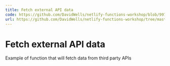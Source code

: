 ```yaml
---
title: Fetch external API data
code: https://github.com/DavidWells/netlify-functions-workshop/blob/997d12180e776f6e812af630fc52a3d28c928275/lessons-code-complete/use-cases/5-fetching-data/functions/node-fetch/node-fetch.js
url: https://github.com/DavidWells/netlify-functions-workshop/tree/master/lessons-code-complete/use-cases/5-fetching-data
---
```


# Fetch external API data

Example of function that will fetch data from third party APIs
